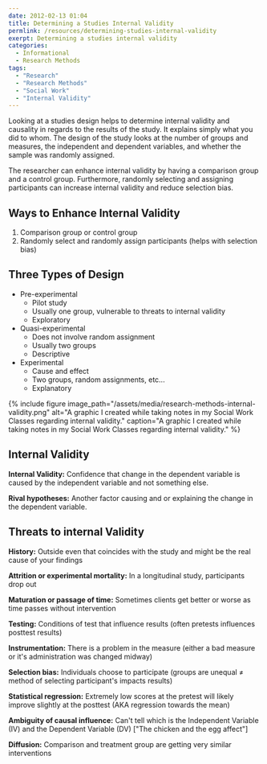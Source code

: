 ```yaml
---
date: 2012-02-13 01:04
title: Determining a Studies Internal Validity
permlink: /resources/determining-studies-internal-validity
exerpt: Determining a studies internal validity
categories:
  - Informational
  - Research Methods
tags: 
  - "Research"
  - "Research Methods"
  - "Social Work"
  - "Internal Validity"
---
```


Looking at a studies design helps to determine internal validity and causality in regards to the results of the study. It explains simply what you did to whom. The design of the study looks at the number of groups and measures, the independent and dependent variables, and whether the sample was randomly assigned.

The researcher can enhance internal validity by having a comparison group and a control group. Furthermore, randomly selecting and assigning participants can increase internal validity and reduce selection bias.

## Ways to Enhance Internal Validity

1. Comparison group or control group
2. Randomly select and randomly assign participants (helps with selection bias)

## Three Types of Design

* Pre-experimental
  - Pilot study
  - Usually one group, vulnerable to threats to internal validity
  - Exploratory
* Quasi-experimental
  - Does not involve random assignment
  - Usually two groups
  - Descriptive
* Experimental
  - Cause and effect
  - Two groups, random assignments, etc...
  - Explanatory

{% include figure image_path="/assets/media/research-methods-internal-validity.png" alt="A graphic I created while taking notes in my Social Work Classes regarding internal validity." caption="A graphic I created while taking notes in my Social Work Classes regarding internal validity." %}

## Internal Validity

**Internal Validity:** Confidence that change in the dependent variable is caused by the independent variable and not something else.

**Rival hypotheses:** Another factor causing and or explaining the change in the dependent variable.

## Threats to internal Validity

**History:** Outside even that coincides with the study and might be the real cause of your findings

**Attrition or experimental mortality:** In a longitudinal study, participants drop out

**Maturation or passage of time:** Sometimes clients get better or worse as time passes without intervention

**Testing:** Conditions of test that influence results (often pretests influences posttest results)

**Instrumentation:** There is a problem in the measure (either a bad measure or it's administration was changed midway)

**Selection bias:** Individuals choose to participate (groups are unequal ≠ method of selecting participant's impacts results)

**Statistical regression:** Extremely low scores at the pretest will likely improve slightly at the posttest (AKA regression towards the mean)

**Ambiguity of causal influence:** Can't tell which is the Independent Variable (IV) and the Dependent Variable (DV) ["The chicken and the egg affect"]

**Diffusion:** Comparison and treatment group are getting very similar interventions
